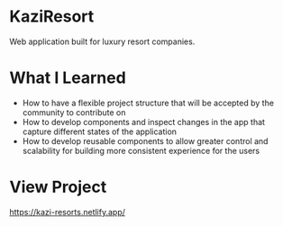 # KaziResort
Web application built for luxury resort companies.

# What I Learned
* How to have a flexible project structure that will be accepted by the community to contribute on
* How to develop components and inspect changes in the app that capture different states of the application
* How to develop reusable components to allow greater control and scalability for building more consistent experience for the users

# View Project
https://kazi-resorts.netlify.app/
